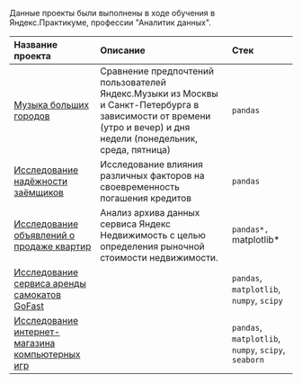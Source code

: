 Данные проекты были выполнены в ходе обучения в Яндекс.Практикуме, профессии "Аналитик данных".

| Название проекта | Описание | Стек | 
| :---------------------- | :---------------------- | :---------------------- |
| [Музыка больших городов](project_music_big_city) | Сравнение предпочтений пользователей Яндекс.Музыки из Москвы и Санкт-Петербурга в зависимости от времени (утро и вечер) и дня недели (понедельник, среда, пятница)| `pandas` |
| [Исследование надёжности заёмщиков](project_borrower_analysis) | Исследование влияния различных факторов на своевременность погашения кредитов | `pandas` |
|[Исследование объявлений о продаже квартир](project_sale_apartments)|Анализ архива данных сервиса Яндекс Недвижимость с целью определения рыночной стоимости недвижимости. | `pandas*, `matplotlib*|
|[Исcледование сервиса аренды самокатов GoFast](analysis_scooter_rental_service)| | `pandas`, `matplotlib`, `numpy`, `scipy`|
|[Исследование интернет-магазина компьютерных игр](game_maekrt)| | `pandas`, `matplotlib`, `numpy`, `scipy`, `seaborn`|
